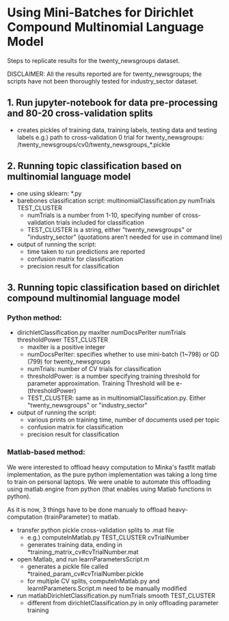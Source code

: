 # Using Mini-Batches for Dirichlet Compound Multinomial Language Model

Steps to replicate results for the twenty_newsgroups dataset.

DISCLAIMER: All the results reported are for twenty_newsgroups; the scripts have not been thoroughly tested for industry_sector dataset.

## 1. Run jupyter-notebook for data pre-processing and 80-20 cross-validation splits
 - creates pickles of training data, training labels, testing data and testing labels
    e.g.) path to cross-validation 0 trial for twenty_newsgroups: 
          <dataDir>/twenty_newsgroups/cv0/twenty_newsgroups_*.pickle

## 2. Running topic classification based on multinomial language model 
 - one using sklearn: *.py
 - barebones classification script: multinomialClassification.py numTrials TEST_CLUSTER
   * numTrials is a number from 1-10, specifying number of cross-validation trials included for classification
   * TEST_CLUSTER is a string, either "twenty_newsgroups" or "industry_sector" (quotations aren't needed for use in command line)
 - output of running the script:
   * time taken to run predictions are reported
   * confusion matrix for classification
   * precision result for classification

## 3. Running topic classification based on dirichlet compound multinomial language model
### Python method: 
 - dirichletClassification.py maxIter numDocsPerIter numTrials thresholdPower TEST_CLUSTER
   * maxIter is a positive integer
   * numDocsPerIter: specifies whether to use mini-batch (1~798) or GD (799) for twenty_newsgroups
   * numTrials: number of CV trials for classification
   * thresholdPower: is a number specifying training threshold for parameter approximation. Training Threshold will be e-(thresholdPower)
   * TEST_CLUSTER: same as in multinomialClassification.py. Either "twenty_newsgroups" or "industry_sector"
 - output of running the script:
   * various prints on training time, number of documents used per topic
   * confusion matrix for classification
   * precision result for classification
 
### Matlab-based method: 
We were interested to offload heavy computation to Minka's fastfit matlab implementation, as the pure python implementation was taking a long time to train on personal laptops. We were unable to automate this offloading using matlab.engine from python (that enables using Matlab functions in python).

 As it is now, 3 things have to be done manualy to offload heavy-computation (trainParameter) to matlab. 
 - transfer python pickle cross-validation splits to .mat file
   * e.g.) computeInMatlab.py TEST_CLUSTER cvTrialNumber
   * generates training data, ending in *training_matrix_cv#cvTrialNumber.mat
 - open Matlab, and run learnParametersScript.m
   * generates a pickle file called *trained_param_cv#cvTrialNumber.pickle
   * for multiple CV splits, computeInMatlab.py and learntParameters.Script.m need to be manually modified
 - run matlabDirichletClassification.py numTrials smooth TEST_CLUSTER
    * different from dirichletClassification.py in only offloading parameter training 

